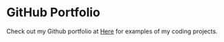 # GitHub Portfolio

Check out my Github portfolio at [Here](https://arminmasoumian.github.io/) for examples of my coding projects.
